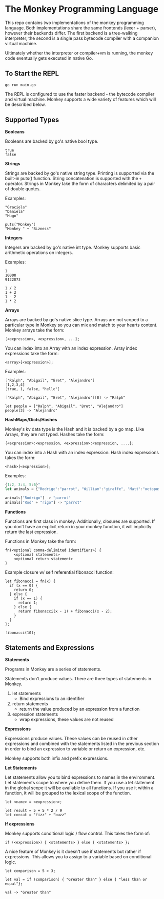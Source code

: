 # The Monkey Programming Language

This repo contains two implementations of the monkey programming language. Both implementations share the same frontends (lexer + parser), however their backends differ. The first backend is a tree-walking interpreter, the second is a single pass bytecode compiler with a companion virtual machine.

Ultimately whether the interpreter or compiler+vm is running, the monkey code eventually gets executed in native Go.

## To Start the REPL
`go run main.go`

The REPL is configured to use the faster backend - the bytecode compiler and virtual machine. Monkey supports a wide variety of features which will be described below.

## Supported Types

**Booleans**

Booleans are backed by go's native bool type.


```
true
false
```

**Strings**

Strings are backed by go's native string type. Printing is supported via the built-in puts() function. String concatenation is supported with the `+` operator. Strings in Monkey take the form of characters delimited by a pair of double quotes.

Examples:


```
"Graciela"
"Daniela"
"Hugo"

puts("Monkey")
"Monkey " + "Bizness"
```

**Integers**

Integers are backed by go's native int type. Monkey supports basic arithmetic operations on integers.

Examples:


```
1
10000
9122873

1 / 2
1 + 2
1 - 2
1 * 2
```

**Arrays**

Arrays are backed by go's native slice type. Arrays are not scoped to a particular type in Monkey so you can mix and match to your hearts content. Monkey arrays take the form:

`[<expression>, <expression>, ...];`

You can index into an Array with an index expression. Array index expressions take the form:

 `<array>[<expression>];`

Examples:


```
["Ralph", "Abigail", "Bret", "Alejandro"]
[1,2,3,4]
[true, 1, false, "hello"]

["Ralph", "Abigail", "Bret", "Alejandro"][0] -> "Ralph"

let people = ["Ralph", "Abigail", "Bret", "Alejandro"]
people[3] -> "Alejandro"
```


**HashMaps/Dicts/Hashes**

Monkey's kv data type is the Hash and it is backed by a go map. Like Arrays, they are not typed. Hashes take the form:

`{<expression>:<expression, <expression>:<expression, ....};`

You can index into a Hash with an index expression. Hash index expressions takes the form:

 `<hash>[<expression>];`

Examples:

```javascript
{1:2, 3:4, 5:6}"
let animals = {"Rodrigo":"parrot", "William":"giraffe", "Matt":"octopus"}"

animals["Rodrigo"] -> "parrot"
animals["Rod" + "rigo"] -> "parrot"

```

**Functions**

Functions are first class in monkey. Additionally, closures are supported. If you don't have an explicit return in your monkey function, it will implicitly return the last expression.

Functions in Monkey take the form:

```
fn(<optional comma-delimited identifiers>) {
    <optional statements>
    <optional return statement>
}
```

Example closure w/ self referential fibonacci function:

```
let fibonacci = fn(x) {
  if (x == 0) {
    return 0;
  } else {
    if (x == 1) {
      return 1;
    } else {
      return fibonacci(x - 1) + fibonacci(x - 2);
    }
  }
};

fibonacci(10);
```

## Statements and Expressions

**Statements**

Programs in Monkey are a series of statements.

Statements don't produce values. There are three types of statements in Monkey.

1. let statements
    - Bind expressions to an identifier
2. return statements
    - return the value produced by an expression from a function
3. expression statements
    - wrap expressions, these values are not reused


**Expressions**

Expressions produce values. These values can be reused in other expressions and combined with the statements listed in the previous section in order to bind an expression to variable or return an expression, etc.

Monkey supports both infix and prefix expressions.

**Let Statements**

Let statements allow you to bind expressions to names in the environment. Let statements scope to where you define them. If you use a let statement in the global scope it will be available to all functions. If you use it within a function, it will be grouped to the lexical scope of the function.

`let <name> = <expression>;`

```
let result = 5 + 5 * 2 / 9
let concat = "fizz" + "buzz"
```


**If expressions**

Monkey supports conditional logic / flow control. This takes the form of:

`if (<expression>) { <statements> } else { <statements> };`

A nice feature of Monkey is it doesn't use if statements but rather if expressions. This allows you to assign to a variable based on conditional logic.

```
let comparison = 5 > 3;

let val = if (comparison) { "Greater than" } else { "less than or equal"};

val -> "Greater than"
```